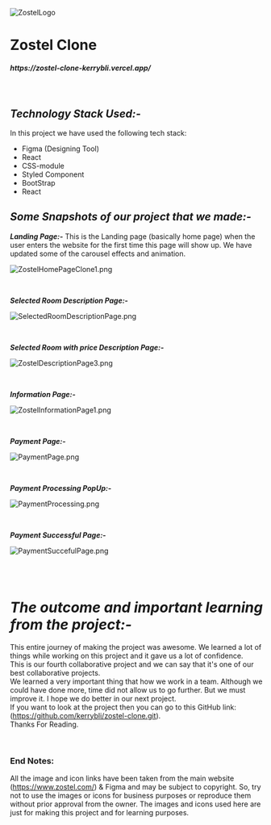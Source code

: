 ![ZostelLogo](https://user-images.githubusercontent.com/83694840/146682423-9bed17e3-83f7-412f-b5de-a0fe01f4f9bd.png)

<h1> Zostel Clone </h1>
<h5>https://zostel-clone-kerrybli.vercel.app/</h5>



<br />



## *Technology Stack Used:-* <br />
In this project we have used the following tech stack: <br />
- Figma (Designing Tool)
- React
- CSS-module
- Styled Component
- BootStrap
- React 

## *Some Snapshots of our project that we made:-* <br />

***Landing Page:-*** This is the Landing page (basically home page) when the user enters the website for the first time this page will show up. We have updated some of the carousel effects and animation. 

![ZostelHomePageClone1.png](https://cdn.hashnode.com/res/hashnode/image/upload/v1639907714117/SGpYKH91d.png)


<br />

***Selected Room Description Page:-***

![SelectedRoomDescriptionPage.png](https://cdn.hashnode.com/res/hashnode/image/upload/v1639909213318/VFWtRkDcl.png)


<br />

***Selected Room with price Description Page:-***

![ZostelDescriptionPage3.png](https://cdn.hashnode.com/res/hashnode/image/upload/v1639909643763/fRRYu-68u.png)


<br />

***Information Page:-***


![ZostelInformationPage1.png](https://cdn.hashnode.com/res/hashnode/image/upload/v1639925486430/LeX4WZrFB.png)



<br />

***Payment Page:-***

![PaymentPage.png](https://cdn.hashnode.com/res/hashnode/image/upload/v1639925831118/bceZJZ-QW.png)


<br />

***Payment Processing PopUp:-***

![PaymentProcessing.png](https://cdn.hashnode.com/res/hashnode/image/upload/v1639926032360/5iqjPh9Zs9.png)


<br />

***Payment Successful Page:-***

![PaymentSuccefulPage.png](https://cdn.hashnode.com/res/hashnode/image/upload/v1639926124751/vMdXWbonap.png)


<br>
<br>


# *The outcome and important learning from the project:-* <br />

This entire journey of making the project was awesome. We learned a lot of things while working on this project and it gave us a lot of confidence. <br />
 This is our fourth collaborative project and we can say that it's one of our best collaborative projects. <br />
We learned a very important thing that how we work in a team. Although we could have done more, time did not allow us to go further. But we must improve it. I hope we do better in our next project. <br />
 If you want to look at the project then you can go to this GitHub link: (https://github.com/kerrybli/zostel-clone.git). <br />
Thanks For Reading. <br /> 

<br>


### End Notes: <br />
 All the image and icon links have been taken from the main website (https://www.zostel.com/) & Figma and may be subject to copyright. So, try not to use the images or icons for business purposes or reproduce them without prior approval from the owner. The images and icons used here are just for making this project and for learning purposes.
